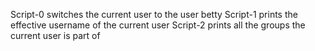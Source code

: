 Script-0 switches the current user to the user betty
Script-1 prints the effective username of the current user
Script-2 prints all the groups the current user is part of
